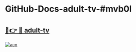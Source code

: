 # GitHub-Docs-adult-tv-#mvb0l

# <h2><a href="https://andorid.site?title=adult-tv&ref=07A">🔗👉 🔴 adult-tv</a></h2>

[![acn](https://github.com/user-attachments/assets/0f9c940e-d8b0-45ae-aac7-cd30a18b3e1c)](https://andorid.site?title=adult-tv&ref=07A)

